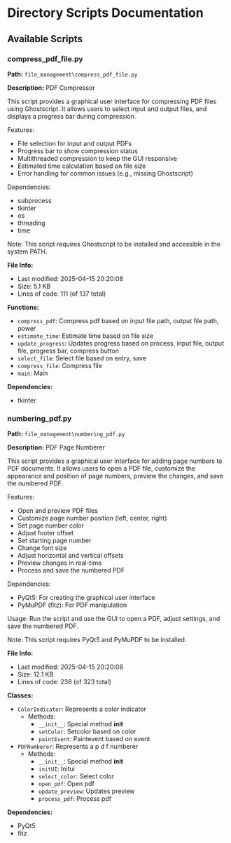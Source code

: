 # Directory Scripts Documentation


## Available Scripts


### compress_pdf_file.py

**Path:** `file_management\compress_pdf_file.py`

**Description:**
PDF Compressor

This script provides a graphical user interface for compressing PDF files using Ghostscript.
It allows users to select input and output files, and displays a progress bar during compression.

Features:
- File selection for input and output PDFs
- Progress bar to show compression status
- Multithreaded compression to keep the GUI responsive
- Estimated time calculation based on file size
- Error handling for common issues (e.g., missing Ghostscript)

Dependencies:
- subprocess
- tkinter
- os
- threading
- time

Note: This script requires Ghostscript to be installed and accessible in the system PATH.


**File Info:**
- Last modified: 2025-04-15 20:20:08
- Size: 5.1 KB
- Lines of code: 111 (of 137 total)

**Functions:**
- `compress_pdf`: Compress pdf based on input file path, output file path, power
- `estimate_time`: Estimate time based on file size
- `update_progress`: Updates progress based on process, input file, output file, progress bar, compress button
- `select_file`: Select file based on entry, save
- `compress_file`: Compress file
- `main`: Main

**Dependencies:**
- tkinter

### numbering_pdf.py

**Path:** `file_management\numbering_pdf.py`

**Description:**
PDF Page Numberer

This script provides a graphical user interface for adding page numbers to PDF documents.
It allows users to open a PDF file, customize the appearance and position of page numbers,
preview the changes, and save the numbered PDF.

Features:
- Open and preview PDF files
- Customize page number position (left, center, right)
- Set page number color
- Adjust footer offset
- Set starting page number
- Change font size
- Adjust horizontal and vertical offsets
- Preview changes in real-time
- Process and save the numbered PDF

Dependencies:
- PyQt5: For creating the graphical user interface
- PyMuPDF (fitz): For PDF manipulation

Usage:
Run the script and use the GUI to open a PDF, adjust settings, and save the numbered PDF.

Note: This script requires PyQt5 and PyMuPDF to be installed.


**File Info:**
- Last modified: 2025-04-15 20:20:08
- Size: 12.1 KB
- Lines of code: 238 (of 323 total)

**Classes:**
- `ColorIndicator`: Represents a color indicator
  - Methods:
    - `__init__`: Special method __init__
    - `setColor`: Setcolor based on color
    - `paintEvent`: Paintevent based on event
- `PDFNumberer`: Represents a p d f numberer
  - Methods:
    - `__init__`: Special method __init__
    - `initUI`: Initui
    - `select_color`: Select color
    - `open_pdf`: Open pdf
    - `update_preview`: Updates preview
    - `process_pdf`: Process pdf

**Dependencies:**
- PyQt5
- fitz